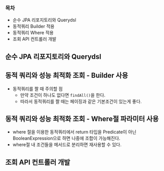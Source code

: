 ### 목차

- 순수 JPA 리포지토리와 Querydsl
- 동적쿼리 Builder 적용
- 동적쿼리 Where 적용
- 조회 API 컨트롤러 개발

## 순수 JPA 리포지토리와 Querydsl

## 동적 쿼리와 성능 최적화 조회 - Builder 사용

- 동적쿼리를 짤 때 주의할 점
    - 만약 조건이 하나도 없다면 `findAll()`을 한다.
    - 따라서 동적쿼리를 짤 때는 페이징과 같은 기본조건이 있는게 좋다.

## 동적 쿼리와 성능 최적화 조회 - Where절 파라미터 사용

- where 절을 이용한 동적쿼리에서 return 타입을 Predicate이 아닌 BooleanExpression으로 하면 나중에 조합이 가능해진다.
- where절 내 조건들을 메서드로 분리하면 재사용할 수 있다.

## 조회 API 컨트롤러 개발